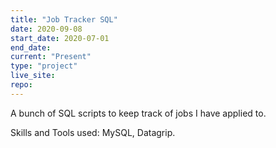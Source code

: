 ```yaml
---
title: "Job Tracker SQL"
date: 2020-09-08
start_date: 2020-07-01
end_date:
current: "Present"
type: "project"
live_site: 
repo: 
---
```


A bunch of SQL scripts to keep track of jobs I have applied to.

Skills and Tools used: MySQL, Datagrip.